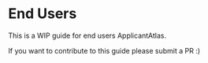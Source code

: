 # End Users

This is a WIP guide for end users ApplicantAtlas.

If you want to contribute to this guide please submit a PR :)